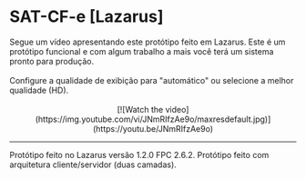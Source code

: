 <html>
						<h1>SAT-CF-e [Lazarus]</h1>
						Segue um vídeo apresentando este protótipo feito em Lazarus.
            Este é um protótipo funcional e com algum trabalho a mais você terá um sistema pronto para produção.
						<br />
						<br />
						Configure a qualidade de exibição para "automático" ou selecione a melhor qualidade (HD).
						<br />
						<br />
							<center>
								</html>
[![Watch the video](https://img.youtube.com/vi/JNmRIfzAe9o/maxresdefault.jpg)](https://youtu.be/JNmRIfzAe9o)
				<html></center>
							<hr />
						Protótipo feito no Lazarus versão 1.2.0 FPC 2.6.2. Protótipo feito com arquitetura cliente/servidor (duas camadas).
</html>
